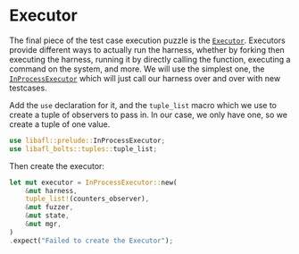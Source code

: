 # Executor

The final piece of the test case execution puzzle is the [`Executor`](https://docs.rs/libafl/latest/libafl/executors/trait.Executor.html). Executors provide different ways to actually run the harness, whether
by forking then executing the harness, running it by directly calling the function,
executing a command on the system, and more. We will use the simplest one, the
[`InProcessExecutor`](https://docs.rs/libafl/latest/libafl/executors/inprocess/type.InProcessExecutor.html)
which will just call our harness over and over with new testcases.

Add the `use` declaration for it, and the `tuple_list` macro which we use to create
a tuple of observers to pass in. In our case, we only have one, so we create a tuple
of one value.

```rust
use libafl::prelude::InProcessExecutor;
use libafl_bolts::tuples::tuple_list;
```

Then create the executor:


```rust
let mut executor = InProcessExecutor::new(
    &mut harness,
    tuple_list!(counters_observer),
    &mut fuzzer,
    &mut state,
    &mut mgr,
)
.expect("Failed to create the Executor");
```
